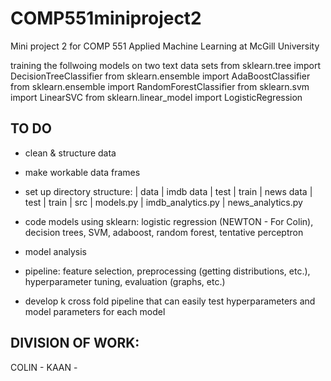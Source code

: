 # COMP551miniproject2
Mini project 2 for COMP 551 Applied Machine Learning at McGill University

training the follwoing models on two text data sets
    from sklearn.tree import DecisionTreeClassifier
    from sklearn.ensemble import AdaBoostClassifier
    from sklearn.ensemble import RandomForestClassifier
    from sklearn.svm import LinearSVC
    from sklearn.linear_model import LogisticRegression
    
## TO DO 
- clean & structure data
- make workable data frames 
- set up directory structure:
    | data 
        | imdb data
            | test 
            | train
        | news data
            | test
            | train
    | src 
        | models.py 
        | imdb_analytics.py
        | news_analytics.py
  
 - code models using sklearn: logistic regression (NEWTON - For Colin), decision trees, SVM, adaboost, random forest, tentative perceptron
 - model analysis 
 - pipeline: feature selection, preprocessing (getting distributions, etc.), hyperparameter tuning, evaluation (graphs, etc.)
 - develop k cross fold pipeline that can easily test hyperparameters and model parameters for each model 

## DIVISION OF WORK: 
COLIN - 
KAAN - 


